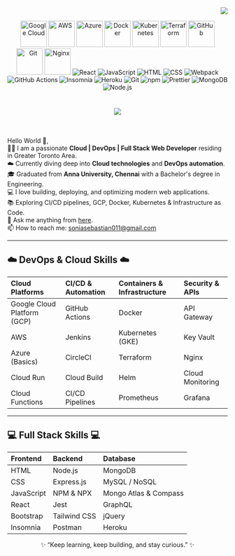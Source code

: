 <img align="right" src="https://visitor-badge.laobi.icu/badge?page_id=soniasebastian.soniasebastian">

<br>

<p align="center">
  <p align="center">
  <img src="https://cdn.jsdelivr.net/gh/devicons/devicon/icons/googlecloud/googlecloud-original.svg" alt="Google Cloud" width="60" height="60"/>
  <img src="https://cdn.jsdelivr.net/gh/devicons/devicon/icons/amazonwebservices/amazonwebservices-original.svg" alt="AWS" width="60" height="60"/>
  <img src="https://cdn.jsdelivr.net/gh/devicons/devicon/icons/azure/azure-original.svg" alt="Azure" width="60" height="60"/>
  <img src="https://cdn.jsdelivr.net/gh/devicons/devicon/icons/docker/docker-original.svg" alt="Docker" width="60" height="60"/>
  <img src="https://cdn.jsdelivr.net/gh/devicons/devicon/icons/kubernetes/kubernetes-plain.svg" alt="Kubernetes" width="60" height="60"/>
  <img src="https://cdn.jsdelivr.net/gh/devicons/devicon/icons/terraform/terraform-original.svg" alt="Terraform" width="60" height="60"/>
  <img src="https://cdn.jsdelivr.net/gh/devicons/devicon/icons/github/github-original.svg" alt="GitHub" width="60" height="60"/>
  <img src="https://cdn.jsdelivr.net/gh/devicons/devicon/icons/git/git-original.svg" alt="Git" width="60" height="60"/>
  <img src="https://cdn.jsdelivr.net/gh/devicons/devicon/icons/nginx/nginx-original.svg" alt="Nginx" width="60" height="60"/>
  <img alt="React" src="https://img.shields.io/badge/-React-45b8d8?style=flat-square&logo=react&logoColor=white" />
  <img alt="JavaScript" src="https://img.shields.io/badge/JavaScript-gray?logo=javascript" />
  <img alt="HTML" src="https://img.shields.io/badge/HTML-%23E34F26?logo=html5&logoColor=white" />
  <img alt="CSS" src="https://img.shields.io/badge/CSS-%231572B6?logo=css3&logoColor=white" />
  <img alt="Webpack" src="https://img.shields.io/badge/-Webpack-8DD6F9?style=flat-square&logo=webpack&logoColor=white" /> 
  <img alt="GitHub Actions" src="https://img.shields.io/badge/-GitHub_Actions-2088FF?style=flat-square&logo=github-actions&logoColor=white" />
  <img alt="Insomnia" src="https://img.shields.io/badge/-Insomnia-5849BE?style=flat-square&logo=insomnia&logoColor=white" />
  <img alt="Heroku" src="https://img.shields.io/badge/-Heroku-430098?style=flat-square&logo=heroku&logoColor=white" />
  <img alt="Git" src="https://img.shields.io/badge/-Git-F05032?style=flat-square&logo=git&logoColor=white" />
  <img alt="npm" src="https://img.shields.io/badge/-NPM-CB3837?style=flat-square&logo=npm&logoColor=white" />
  <img alt="Prettier" src="https://img.shields.io/badge/-Prettier-F7B93E?style=flat-square&logo=prettier&logoColor=white" />
  <img alt="MongoDB" src="https://img.shields.io/badge/-MongoDB-13aa52?style=flat-square&logo=mongodb&logoColor=white" />
  <img alt="Node.js" src="https://img.shields.io/badge/-Node.js-43853d?style=flat-square&logo=node.js&logoColor=white" />
</p>

<h1 align="center">
  <a href="https://git.io/typing-svg">
    <img src="https://readme-typing-svg.herokuapp.com/?lines=Hello,+There!+👋;I+am+Sonia+Sebastian....;Nice+to+meet+you!&center=true&size=30">
  </a>
</h1>

<br>

<p align="left">
  Hello World 👋,<br>
  👩‍💻 I am a passionate <b>Cloud | DevOps | Full Stack Web Developer</b> residing in Greater Toronto Area.<br>
  ☁️ Currently diving deep into <b>Cloud technologies</b> and <b>DevOps automation</b>.<br>
  🎓 Graduated from <b>Anna University, Chennai</b> with a Bachelor's degree in Engineering.<br>
  💻 I love building, deploying, and optimizing modern web applications.<br>
  📚 Exploring CI/CD pipelines, GCP, Docker, Kubernetes & Infrastructure as Code.<br>
  💬 Ask me anything from <a href="https://github.com/soniasebastian/soniasebastian/issues" title="Issues">here</a>.<br>
  📫 How to reach me: <a href="mailto:soniasebastian011@gmail.com">soniasebastian011@gmail.com</a>
</p>

<hr>

<h2 align="left">☁️ DevOps & Cloud Skills ☁️</h2>

| Cloud Platforms | CI/CD & Automation | Containers & Infrastructure | Security & APIs |
| :------------- | :------------- | :------------- | :------------- |
| Google Cloud Platform (GCP) | GitHub Actions | Docker | API Gateway |
| AWS | Jenkins | Kubernetes (GKE) | Key Vault |
| Azure (Basics) | CircleCI | Terraform | Nginx |
| Cloud Run | Cloud Build | Helm | Cloud Monitoring |
| Cloud Functions | CI/CD Pipelines | Prometheus | Grafana |

---

<h2 align="left">💻 Full Stack Skills 💻</h2>

| Frontend | Backend | Database |
| :------------- | :------------- | :------------- |
| HTML | Node.js | MongoDB |
| CSS | Express.js | MySQL / NoSQL |
| JavaScript | NPM & NPX | Mongo Atlas & Compass |
| React | Jest | GraphQL |
| Bootstrap | Tailwind CSS | jQuery |
| Insomnia | Postman | Heroku |



<p align="center">✨ “Keep learning, keep building, and stay curious.” ✨</p>
